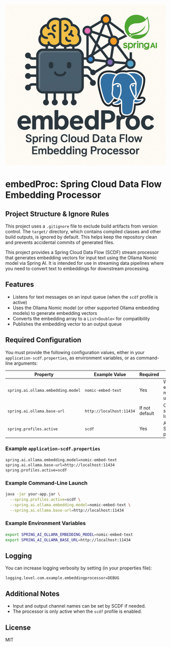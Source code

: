 ![embedProc logo](images/embedProc.jpg)

# embedProc: Spring Cloud Data Flow Embedding Processor

## Project Structure & Ignore Rules

This project uses a `.gitignore` file to exclude build artifacts from version control. The `target/` directory, which contains compiled classes and other build outputs, is ignored by default. This helps keep the repository clean and prevents accidental commits of generated files.


This project provides a Spring Cloud Data Flow (SCDF) stream processor that generates embedding vectors for input text using the Ollama Nomic model via Spring AI. It is intended for use in streaming data pipelines where you need to convert text to embeddings for downstream processing.

## Features
- Listens for text messages on an input queue (when the `scdf` profile is active)
- Uses the Ollama Nomic model (or other supported Ollama embedding models) to generate embedding vectors
- Converts the embedding array to a `List<Double>` for compatibility
- Publishes the embedding vector to an output queue

## Required Configuration

You must provide the following configuration values, either in your `application-scdf.properties`, as environment variables, or as command-line arguments:

| Property                              | Example Value                | Required | Purpose                        |
|----------------------------------------|------------------------------|----------|--------------------------------|
| `spring.ai.ollama.embedding.model`     | `nomic-embed-text`           | Yes      | Which embedding model to use   |
| `spring.ai.ollama.base-url`            | `http://localhost:11434`     | If not default | Ollama server location      |
| `spring.profiles.active`               | `scdf`                       | Yes      | Activate SCDF profile          |

### Example `application-scdf.properties`
```properties
spring.ai.ollama.embedding.model=nomic-embed-text
spring.ai.ollama.base-url=http://localhost:11434
spring.profiles.active=scdf
```

### Example Command-Line Launch
```sh
java -jar your-app.jar \
  --spring.profiles.active=scdf \
  --spring.ai.ollama.embedding.model=nomic-embed-text \
  --spring.ai.ollama.base-url=http://localhost:11434
```

### Example Environment Variables
```sh
export SPRING_AI_OLLAMA_EMBEDDING_MODEL=nomic-embed-text
export SPRING_AI_OLLAMA_BASE_URL=http://localhost:11434
```

## Logging
You can increase logging verbosity by setting (in your properties file):
```properties
logging.level.com.example.embeddingprocessor=DEBUG
```

## Additional Notes
- Input and output channel names can be set by SCDF if needed.
- The processor is only active when the `scdf` profile is enabled.

## License
MIT

